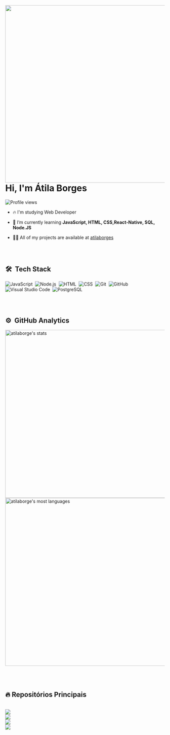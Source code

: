 <img align="right" height="560em" src="https://raw.githubusercontent.com/gist/atilaborges/ef164109f31756525b270b6ffe4f5389/raw/04958f53d6ff043c41ac73e7e99a2f346a1a22ec/githubcard.svg"/>
<h1 align="left">Hi, I'm Átila Borges</h1>
<p align="left"> <img src="https://komarev.com/ghpvc/?username=atilaborges&color=yellow" alt="Profile views" /> </p>

- 🔥 I'm studying Web Developer

- 🔭 I’m currently learning **JavaScript, HTML, CSS,React-Native, SQL, Node.JS**

- 👨‍💻 All of my projects are available at [atilaborges](https://github.com/atilaborges?tab=repositories)

<br><br>

## 🛠 &nbsp;Tech Stack

![JavaScript](https://img.shields.io/badge/-JavaScript-05122A?style=flat&logo=javascript)&nbsp;
![Node.js](https://img.shields.io/badge/-Node.js-05122A?style=flat&logo=node.js)&nbsp;
![HTML](https://img.shields.io/badge/-HTML-05122A?style=flat&logo=HTML5)&nbsp;
![CSS](https://img.shields.io/badge/-CSS-05122A?style=flat&logo=CSS3&logoColor=1572B6)&nbsp;
![Git](https://img.shields.io/badge/-Git-05122A?style=flat&logo=git)&nbsp;
![GitHub](https://img.shields.io/badge/-GitHub-05122A?style=flat&logo=github)&nbsp;
![Visual Studio Code](https://img.shields.io/badge/-Visual%20Studio%20Code-05122A?style=flat&logo=visual-studio-code&logoColor=007ACC)&nbsp;
![PostgreSQL](https://img.shields.io/badge/-PostgreSQL-05122A?style=flat&logo=postgresql)&nbsp;


<br><br>

## ⚙️ &nbsp;GitHub Analytics

<p align="left">
<img width="530em" src="https://github-readme-stats.vercel.app/api?username=atilaborges&show_icons=true&theme=vision-friendly-dark" alt="atilaborge's stats"/>
<img width="530em" src="https://github-readme-stats.vercel.app/api/top-langs/?username=atilaborges&layout=compact&theme=vision-friendly-dark" alt="atilaborge's most languages"/>
</p>

<br><br>
## 🔥 Repositórios Principais
<br>
<a href="https://github.com/atilaborges/mata_mosquito">
  <img align="center" src="https://github-readme-stats.vercel.app/api/pin/?username=atilaborges&repo=mata_mosquito&theme=vision-friendly-dark" />
</a>
<br>
<a href="https://github.com/atilaborges/Finans">
  <img align="center" src="https://github-readme-stats.vercel.app/api/pin/?username=atilaborges&repo=Finans&theme=vision-friendly-dark" />
</a>
<br>
<a href="https://github.com/atilaborges/Spotify">
  <img align="center" src="https://github-readme-stats.vercel.app/api/pin/?username=atilaborges&repo=Spotify&theme=vision-friendly-dark" />
</a>
<br>
<a href="https://github.com/atilaborges/DsmoviePro">
  <img align="center" src="https://github-readme-stats.vercel.app/api/pin/?username=atilaborges&repo=DsmoviePro&theme=vision-friendly-dark" />
</a>
<br>
